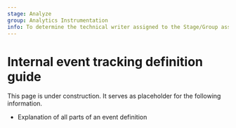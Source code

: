 ```yaml
---
stage: Analyze
group: Analytics Instrumentation
info: To determine the technical writer assigned to the Stage/Group associated with this page, see https://about.gitlab.com/handbook/product/ux/technical-writing/#assignments
---
```


# Internal event tracking definition guide

This page is under construction. It serves as placeholder for the following information.

- Explanation of all parts of an event definition

